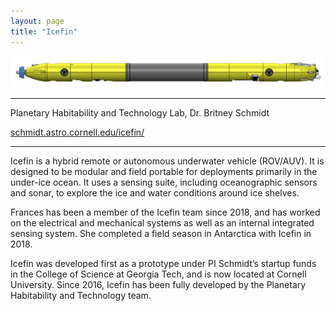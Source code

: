 ```yaml
---
layout: page
title: "Icefin"
---
```

<img src="/assets/img/icefin.jpg" alt="Model of the Icefin vehicle" width="700"/>

---

Planetary Habitability and Technology Lab, Dr. Britney Schmidt

[schmidt.astro.cornell.edu/icefin/](https://schmidt.astro.cornell.edu/icefin/)

---

Icefin is a hybrid remote or autonomous underwater vehicle (ROV/AUV). It is designed to be modular and field portable for deployments primarily in the under-ice ocean. It uses a sensing suite, including oceanographic sensors and sonar, to explore the ice and water conditions around ice shelves.

Frances has been a member of the Icefin team since 2018, and has worked on the electrical and mechanical systems as well as an internal integrated sensing system. She completed a field season in Antarctica with Icefin in 2018.

Icefin was developed first as a prototype under PI Schmidt’s startup funds in the College of Science at Georgia Tech, and is now located at Cornell University. Since 2016, Icefin has been fully developed by the Planetary Habitability and Technology team.